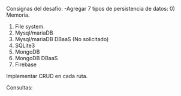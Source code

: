 Consignas del desafío:
-Agregar 7 tipos de persistencia de datos:
0) Memoria.
1) File system.
2) Mysql/mariaDB
3) Mysql/mariaDB DBaaS (No solicitado)
4) SQLite3
5) MongoDB
6) MongoDB DBaaS
7) Firebase

Implementar CRUD en cada ruta.

Consultas: